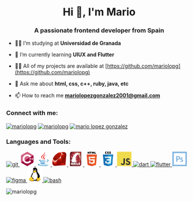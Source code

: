 <h1 align="center">Hi 👋, I'm Mario</h1>
<h3 align="center">A passionate frontend developer from Spain</h3>

- 👨‍🎓 I’m studying at **Universidad de Granada**

- 🌱 I’m currently learning **UIUX and Flutter**

- 👨‍💻 All of my projects are available at [https://github.com/mariolopg](https://github.com/mariolopg)

- 💬 Ask me about **html, css, c++, ruby, java, etc**

- 📫 How to reach me **mariolopezgonzalez2001@gmail.com**

<h3 align="left">Connect with me:</h3>
<p align="left">
<a href="https://instagram.com/mariolopg" target="blank"><img align="center" src="https://raw.githubusercontent.com/rahuldkjain/github-profile-readme-generator/master/src/images/icons/Social/instagram.svg" alt="mariolopg" height="30" width="40" /></a>
<a href="https://twitter.com/mariolopg" target="blank"><img align="center" src="https://raw.githubusercontent.com/rahuldkjain/github-profile-readme-generator/master/src/images/icons/Social/twitter.svg" alt="mariolopg" height="30" width="40" /></a>
<a href="https://www.linkedin.com/in/mario-l%C3%B3pez-gonz%C3%A1lez-1273ba221/" target="blank"><img align="center" src="https://raw.githubusercontent.com/rahuldkjain/github-profile-readme-generator/master/src/images/icons/Social/linked-in-alt.svg" alt="mario lopez gonzalez" height="30" width="40" /></a>

<h3 align="left">Languages and Tools:</h3>
<p align="left">
<a href="https://git-scm.com/" target="_blank" rel="noreferrer"> <img src="https://www.vectorlogo.zone/logos/git-scm/git-scm-icon.svg" alt="git" width="40"  height="40"/> </a>
<a href="https://www.w3schools.com/cpp/" target="_blank" rel="noreferrer"> <img                src="https://raw.githubusercontent.com/devicons/devicon/master/icons/cplusplus/cplusplus-original.svg" alt="cplusplus" width="40" height="40"/> </a>
<a href="https://www.java.com" target="_blank" rel="noreferrer"> <img src="https://raw.githubusercontent.com/devicons/devicon/master/icons/java/java-original.svg"  alt="java" width="40" height="40"/> </a>
<a href="https://www.ruby-lang.org/en/" target="_blank" rel="noreferrer">  <img src="https://raw.githubusercontent.com/devicons/devicon/master/icons/ruby/ruby-original.svg" alt="ruby" width="40" height="40"/> </a>
<a href="https://rubyonrails.org" target="_blank" rel="noreferrer"> <img src="https://raw.githubusercontent.com/devicons/devicon/master/icons/rails/rails-original-wordmark.svg" alt="rails" width="40" height="40"/> </a>
<!-- WEB DEVELOPMENT -->
<a href="https://www.w3schools.com/html/" target="_blank" rel="noreferrer"> <img src="https://raw.githubusercontent.com/devicons/devicon/master/icons/html5/html5-original-wordmark.svg" alt="html5" width="40" height="40"/> </a>
 <a href="https://www.w3schools.com/css/" target="_blank" rel="noreferrer">  <img src="https://raw.githubusercontent.com/devicons/devicon/master/icons/css3/css3-original-wordmark.svg" alt="css3" width="40" height="40"/> </a>
<a href="https://developer.mozilla.org/en-US/docs/Web/JavaScript" target="_blank" rel="noreferrer"> <img  src="https://raw.githubusercontent.com/devicons/devicon/master/icons/javascript/javascript-original.svg" alt="javascript" width="40" height="40"/> </a>
<!-- APP DEVELOPMENT -->
<a href="https://dart.dev" target="_blank" rel="noreferrer"> <img src="https://www.vectorlogo.zone/logos/dartlang/dartlang-icon.svg" alt="dart" width="40"  height="40"/> </a>
<a href="https://flutter.dev" target="_blank" rel="noreferrer"> <img src="https://www.vectorlogo.zone/logos/flutterio/flutterio-icon.svg" alt="flutter" width="40"  height="40"/> </a>
<!-- GRAPHIC -->
<a href="https://www.photoshop.com/en" target="_blank" rel="noreferrer"> <img src="https://raw.githubusercontent.com/devicons/devicon/master/icons/photoshop/photoshop-line.svg" alt="photoshop" width="40" height="40"/> </a>
<a href="https://www.figma.com/" target="_blank" rel="noreferrer"> <img src="https://www.vectorlogo.zone/logos/figma/figma-icon.svg" alt="figma" width="40"  height="40"/> </a>
<!-- LINUX AND BASH -->
<a href="https://www.linux.org/" target="_blank" rel="noreferrer"> <img src="https://raw.githubusercontent.com/devicons/devicon/master/icons/linux/linux-original.svg"  alt="linux" width="40" height="40"/> </a>
<a href="https://www.gnu.org/software/bash/" target="_blank" rel="noreferrer"> <img src="https://www.vectorlogo.zone/logos/gnu_bash/gnu_bash-icon.svg" alt="bash"        width="40" height="40"/> </a>

</p>
<p><img align="left" src="https://github-readme-stats.vercel.app/api/top-langs?username=mariolopg&show_icons=true&locale=en&layout=compact" alt="mariolopg" /></p>

<!--<p>&nbsp;<img align="center" src="https://github-readme-stats.vercel.app/api?username=mariolopg&show_icons=true&locale=en" alt="mariolopg" /></p>-->

